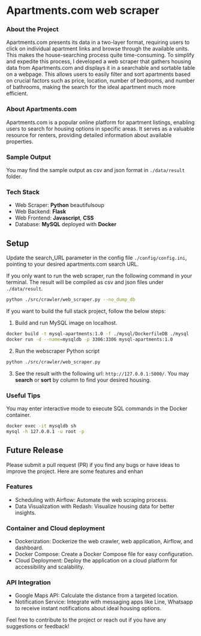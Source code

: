 # Apartments.com web scraper
### About the Project
Apartments.com presents its data in a two-layer format, requiring users to click on individual apartment links and browse through the available units. This makes the house-searching process quite time-consuming. To simplify and expedite this process, I developed a web scraper that gathers housing data from Apartments.com and displays it in a searchable and sortable table on a webpage. This allows users to easily filter and sort apartments based on crucial factors such as price, location, number of bedrooms, and number of bathrooms, making the search for the ideal apartment much more efficient.

### About Apartments.com
Apartments.com is a popular online platform for apartment listings, enabling users to search for housing options in specific areas. It serves as a valuable resource for renters, providing detailed information about available properties.

### Sample Output
You may find the sample output as csv and json format in `./data/result` folder.

### Tech Stack
* Web Scraper: **Python** beautifulsoup
* Web Backend: **Flask**
* Web Frontend: **Javascript**, **CSS**
* Database: **MySQL** deployed with **Docker**

## Setup
Update the search_URL parameter in the config file `./config/config.ini`, pointing to your desired apartments.com search URL.

If you only want to run the web scraper, run the following command in your terminal. The result will be compiled as csv and json files under `./data/result`.
```bash
python ./src/crawler/web_scraper.py --no_dump_db
```

If you want to build the full stack project, follow the below steps:
1. Build and run MySQL image on localhost.
```bash
docker build -t mysql-apartments:1.0 -f ./mysql/DockerfileDB ./mysql
docker run -d --name=mysqldb -p 3306:3306 mysql-apartments:1.0
```
2. Run the webscraper Python script
```bash
python ./src/crawler/web_scraper.py
```
3. See the result with the following url: `http://127.0.0.1:5000/`. You may **search** or **sort** by column to find your desired housing.

### Useful Tips
You may enter interactive mode to execute SQL commands in the Docker container.
```bash
docker exec -it mysqldb sh
mysql -h 127.0.0.1 -u root -p
```

## Future Release
Please submit a pull request (PR) if you find any bugs or have ideas to improve the project. Here are some features and enhan

### Features
* Scheduling with Airflow: Automate the web scraping process.
* Data Visualization with Redash: Visualize housing data for better insights.
### Container and Cloud deployment
* Dockerization: Dockerize the web crawler, web application, Airflow, and dashboard.
* Docker Compose: Create a Docker Compose file for easy configuration.
* Cloud Deployment: Deploy the application on a cloud platform for accessibility and scalability.
### API Integration
* Google Maps API: Calculate the distance from a targeted location.
* Notification Service: Integrate with messaging apps like Line, Whatsapp to receive instant notifications about ideal housing options.

Feel free to contribute to the project or reach out if you have any suggestions or feedback!